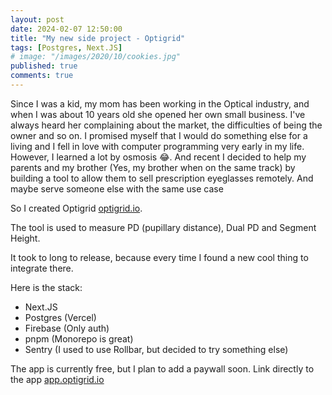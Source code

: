 ```yaml
---
layout: post
date: 2024-02-07 12:50:00
title: "My new side project - Optigrid"
tags: [Postgres, Next.JS]
# image: "/images/2020/10/cookies.jpg"
published: true
comments: true
---
```


Since I was a kid, my mom has been working in the Optical industry, and when I was about 10 years old she opened her own small business. I've always heard her complaining about the market, the difficulties of being the owner and so on. I promised myself that I would do something else for a living and I fell in love with computer programming very early in my life. However, I learned a lot by osmosis 😂. And recent I decided to help my parents and my brother (Yes, my brother when on the same track) by building a tool to allow them to sell prescription eyeglasses remotely. And maybe serve someone else with the same use case

So I created Optigrid [optigrid.io](https://www.optigrid.io?utm_source=saulo_blog&utm_medium=link&utm_campaign=side_project).

The tool is used to measure PD (pupillary distance), Dual PD and Segment Height.

It took to long to release, because every time I found a new cool thing to integrate there.

Here is the stack:

- Next.JS
- Postgres (Vercel)
- Firebase (Only auth)
- pnpm (Monorepo is great)
- Sentry (I used to use Rollbar, but decided to try something else)

The app is currently free, but I plan to add a paywall soon.
Link directly to the app [app.optigrid.io](https://app.optigrid.io?utm_source=saulo_blog&utm_medium=link&utm_campaign=side_project_app)

